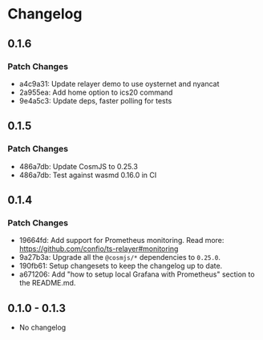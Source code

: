 # Changelog

## 0.1.6

### Patch Changes

- a4c9a31: Update relayer demo to use oysternet and nyancat
- 2a955ea: Add home option to ics20 command
- 9e4a5c3: Update deps, faster polling for tests

## 0.1.5

### Patch Changes

- 486a7db: Update CosmJS to 0.25.3
- 486a7db: Test against wasmd 0.16.0 in CI

## 0.1.4

### Patch Changes

- 19664fd: Add support for Prometheus monitoring.
  Read more: https://github.com/confio/ts-relayer#monitoring
- 9a27b3a: Upgrade all the `@cosmjs/*` dependencies to `0.25.0`.
- 190fb61: Setup changesets to keep the changelog up to date.
- a671206: Add "how to setup local Grafana with Prometheus" section to the README.md.

## 0.1.0 - 0.1.3

- No changelog
